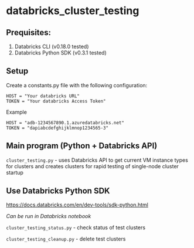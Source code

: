 # databricks_cluster_testing

## Prequisites:
1. Databricks CLI (v0.18.0 tested)
1. Databricks Python SDK (v0.3.1 tested)

## Setup
Create a constants.py file with the following configuration:
```
HOST = "Your databricks URL"
TOKEN = "Your databricks Access Token"
```

Example
```
HOST = "adb-1234567890.1.azuredatabricks.net"
TOKEN = "dapiabcdefghijklmnop1234565-3"
```

## Main program (Python + Databricks API)
`cluster_testing.py` - uses Databricks API to get current VM instance types for clusters and creates clusters for rapid testing of single-node cluster startup


## Use Databricks Python SDK
https://docs.databricks.com/en/dev-tools/sdk-python.html

*Can be run in Databricks notebook*

`cluster_testing_status.py` - check status of test clusters

`cluster_testing_cleanup.py` - delete test clusters
